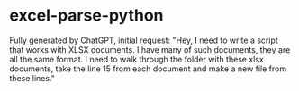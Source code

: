 # excel-parse-python
Fully generated by ChatGPT, initial request: "Hey, I need to write a script that works with XLSX documents. I have many of such documents, they are all the same format. I need to walk through the folder with these xlsx documents, take the line 15 from each document and make a new file from these lines."
